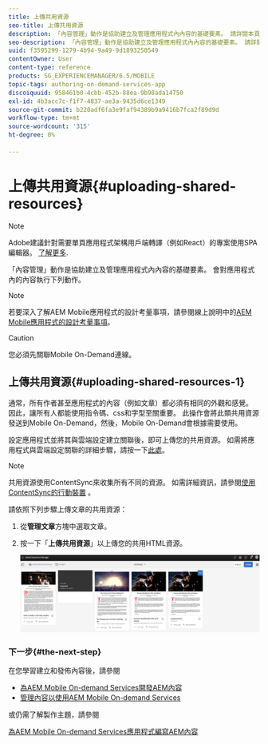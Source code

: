 ```yaml
---
title: 上傳共用資源
seo-title: 上傳共用資源
description: 「內容管理」動作是協助建立及管理應用程式內內容的基礎要素。 請詳閱本頁面，了解如何上傳共用資源。
seo-description: 「內容管理」動作是協助建立及管理應用程式內內容的基礎要素。 請詳閱本頁面，了解如何上傳共用資源。
uuid: f3595299-1279-4b94-9a49-9d1893250549
contentOwner: User
content-type: reference
products: SG_EXPERIENCEMANAGER/6.5/MOBILE
topic-tags: authoring-on-demand-services-app
discoiquuid: 958461b0-4cbb-452b-88ea-9b98ada14750
exl-id: 4b3acc7c-f1f7-4837-ae3a-9435d6ce1349
source-git-commit: b220adf6fa3e9faf94389b9a9416b7fca2f89d9d
workflow-type: tm+mt
source-wordcount: '315'
ht-degree: 0%

---
```


# 上傳共用資源{#uploading-shared-resources}

>[!NOTE]
>
>Adobe建議針對需要單頁應用程式架構用戶端轉譯（例如React）的專案使用SPA編輯器。 [了解更多](/help/sites-developing/spa-overview.md).

「內容管理」動作是協助建立及管理應用程式內內容的基礎要素。 會對應用程式內的內容執行下列動作。

>[!NOTE]
>
>若要深入了解AEM Mobile應用程式的設計考量事項，請參閱線上說明中的[AEM Mobile應用程式的設計考量事項](https://helpx.adobe.com/digital-publishing-solution/help/design-app.html)。

>[!CAUTION]
>
>您必須先關聯Mobile On-Demand連線。

## 上傳共用資源{#uploading-shared-resources-1}

通常，所有作者甚至應用程式的內容（例如文章）都必須有相同的外觀和感覺。 因此，讓所有人都能使用指令碼、css和字型至關重要。 此操作會將此類共用資源發送到Mobile On-Demand，然後，Mobile On-Demand會根據需要使用。

設定應用程式並將其與雲端設定建立關聯後，即可上傳您的共用資源。 如需將應用程式與雲端設定關聯的詳細步驟，請按一下[此處](/help/mobile/mobile-apps-ondemand-application-create-configure-action.md)。

>[!NOTE]
>
>共用資源使用ContentSync來收集所有不同的資源。 如需詳細資訊，請參閱[使用ContentSync的行動裝置](/help/mobile/mobile-ondemand-contentsync.md) 。

請依照下列步驟上傳文章的共用資源：

1. 從&#x200B;**管理文章**&#x200B;方塊中選取文章。
1. 按一下「**上傳共用資源**」以上傳您的共用HTML資源。

   ![chlimage_1-135](assets/chlimage_1-133.png)

### 下一步{#the-next-step}

在您學習建立和發佈內容後，請參閱

* [為AEM Mobile On-demand Services開發AEM內容](/help/mobile/aem-mobile-on-demand.md)
* [管理內容以使用AEM Mobile On-demand Services](/help/mobile/aem-mobile.md)

或仍需了解製作主題，請參閱

[為AEM Mobile On-demand Services應用程式編寫AEM內容](/help/mobile/mobile-apps-ondemand.md)
